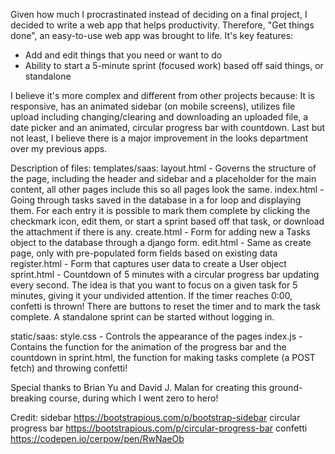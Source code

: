 Given how much I procrastinated instead of deciding on a final project, I decided to write a web app that helps productivity.
Therefore, "Get things done", an easy-to-use web app was brought to life.
It's key features:
- Add and edit things that you need or want to do
- Ability to start a 5-minute sprint (focused work) based off said things, or standalone

I believe it's more complex and different from other projects because:
It is responsive, has an animated sidebar (on mobile screens), utilizes file upload including changing/clearing and downloading an uploaded file, a date picker and an animated, circular progress bar with countdown.
Last but not least, I believe there is a major improvement in the looks department over my previous apps.

Description of files:
templates/saas:
layout.html - Governs the structure of the page, including the header and sidebar and a placeholder for the main content, all other pages include this so all pages look the same.
index.html - Going through tasks saved in the database in a for loop and displaying them. For each entry it is possible to mark them complete by clicking the checkmark icon, edit them, or start a sprint based off that task, or download the attachment if there is any.
create.html - Form for adding new a Tasks object to the database through a django form.
edit.html - Same as create page, only with pre-populated form fields based on existing data
register.html - Form that captures user data to create a User object
sprint.html - Countdown of 5 minutes with a circular progress bar updating every second. The idea is that you want to focus on a given task for 5 minutes, giving it your undivided attention. If the timer reaches 0:00, confetti is thrown! There are buttons to reset the timer and to mark the task complete. A standalone sprint can be started without logging in.

static/saas: 
style.css - Controls the appearance of the pages
index.js - Contains the function for the animation of the progress bar and the countdown in sprint.html, the function for making tasks complete (a POST fetch) and throwing confetti!

Special thanks to Brian Yu and David J. Malan for creating this ground-breaking course, during which I went zero to hero!

Credit:
sidebar https://bootstrapious.com/p/bootstrap-sidebar
circular progress bar https://bootstrapious.com/p/circular-progress-bar
confetti https://codepen.io/cerpow/pen/RwNaeOb